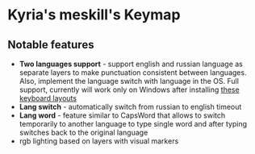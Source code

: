 # Kyria's meskill's Keymap

## Notable features

- **Two languages support** - support english and russian language as separate layers to make punctuation consistent between languages. Also, implement the language switch with language in the OS. Full support, currently will work only on Windows after installing [these keyboard layouts](https://github.com/meskill/settings-windows/tree/master/keyboard/layouts)
- **Lang switch** - automatically switch from russian to english timeout 
- **Lang word** - feature similar to CapsWord that allows to switch temporarily to another language to type single word and after typing switches back to the original language
- rgb lighting based on layers with visual markers
